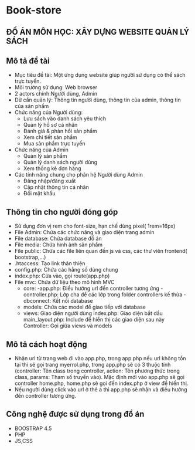 # Book-store
## ĐỒ ÁN MÔN HỌC: XÂY DỰNG WEBSITE QUẢN LÝ SÁCH
## Mô tả đề tài
- Mục tiêu đề tài: Một ứng dụng website giúp người sử dụng có thể sách trực tuyến.
- Môi trường sử dụng: Web browser
- 2 actors chính:Người dùng, Admin
- Dữ cần quản lý: Thông tin người dùng, thông tin của admin, thông tin của sản phẩm
- Chức năng của Người dùng:
    - Lưu sách vào danh sách yêu thích
    - Quản lý hồ sơ cá nhân
    - Đánh giá & phản hồi sản phẩm
    - Xem chi tiết sản phẩm
    - Mua sản phẩm trực tuyến
- Chức năng của Admin
    - Quản lý sản phẩm
    - Quản lý danh sách người dùng
    - Xem thống kê đơn hàng
- Các tính năng chung cho phân hệ Người dùng Admin
    - Đăng nhập/đăng xuất
    - Cập nhật thông tin cá nhân
    - Đổi mật khẩu
## Thông tin cho người đóng góp
- Sử dụng đơn vị rem cho font-size, hạn chế dùng pixel( 1rem=16px)
- File Admin: Chứa các chức năng và giao diện trang admin
- File database: Chứa database đồ án
- File media: Chứa hình ảnh sản phẩm
- File public: Chứa các file liên quan đến js và css, các thư viên frontend( bootstrap,...)
- .htaccess: Tạo link thân thiện
- config.php: Chứa các hằng số dùng chung
- index.php: Cửa vào, gọi route(app.php)
- File mvc: Chứa dữ liệu theo mô hình MVC
    + core:
        -app.php: Điều hướng url đến controller tương ứng
        -controller.php: Lớp cha  để các lớp trong folder controllers kế thừa
        -dbconnect: Kết nối database
    + models: Chứa các model để giao tiếp với database
    + views: Giao diện người dùng
        index.php: Giao diện bắt dầu
        main_layout.php: Include để hiển thị các giao diện sau này
    Controller: Gọi giữa views và models
## Mô tả cách hoạt động
- Nhận url từ trang web đi vào app.php, trong app.php nếu url không tồn tại thì sẽ gọi trang myerrol.php, trong app.php sẽ có 3 thuộc tính (controller: Tên class trong controller, action: Tên phương thức trong class, params: Tham số truyền vào). Mặc định mới vào app.php sẽ gọi controller home.php, home.php sẽ gọi đến index.php ở view để hiển thị.
- Nếu người dùng click vào url ở thẻ a thì app.php sẽ nhận và điều hướng đến controller tương ứng.
## Công nghệ được sử dụng trong đồ án
- BOOSTRAP  4.5
- PHP
- JS,CSS
